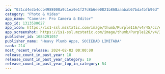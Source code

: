 ```yaml
---
id: "031cd4e3b4ccb4988008a9c1ea0e1f27d8b6ee0821b868aaabab67bda4bfb96d"
category: "Photo & Video"
app_name: "Camera+: Pro Camera & Editor"
app_id: 1313580627
app_icon: https://is1-ssl.mzstatic.com/image/thumb/Purple116/v4/45/cc/e2/45cce20a-1bda-dd0c-fc81-e3e99c2031ff/AppIcon-0-0-1x_U007emarketing-0-7-0-sRGB-85-220.png/1024x1024bb.png
app_screenshot: https://is1-ssl.mzstatic.com/image/thumb/Purple126/v4/3c/91/81/3c918178-5251-a57e-64d0-fcdb8843b360/59efdae1-af7d-438d-9934-3f03a7ffac39_230714_Camera_U002b_Screenshots_iphone6_U002c5_8.jpg/1242x2688bb.png
publisher_id: 1684291057
publisher_name: "Heavy Plumb Apps, SOCIEDAD LIMITADA"
rank: 214
most_recent_release: 2024-02-02 00:00:00
release_count_in_past_year: 18
release_count_in_past_year_category: 19
release_count_in_past_year_top_in_category: 54
---
```

